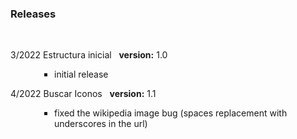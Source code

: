 ### Releases
<br>
<p style=" font-size:14px; text-align:justify;">
3/2022 Estructura inicial&nbsp;&nbsp;
<b>version:</b> 1.0
<ul style="padding-left:5em">
 <li type="square">initial release</li>
</ul></p2>
</p>
4/2022 Buscar Iconos&nbsp;&nbsp;
<b>version:</b> 1.1
<ul style="padding-left:5em">
 <li type="square">fixed the wikipedia image bug (spaces replacement with underscores in the url)</li>
</ul></p2>
</p>